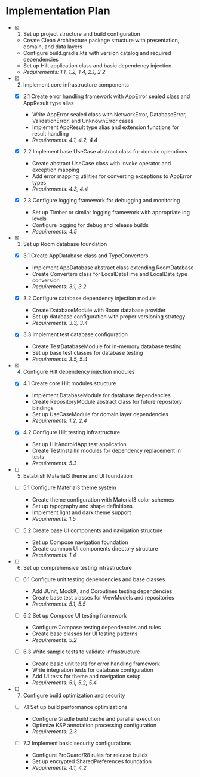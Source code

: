 # Implementation Plan

- [x] 1. Set up project structure and build configuration
  - Create Clean Architecture package structure with presentation, domain, and data layers
  - Configure build.gradle.kts with version catalog and required dependencies
  - Set up Hilt application class and basic dependency injection
  - _Requirements: 1.1, 1.2, 1.4, 2.1, 2.2_

- [x] 2. Implement core infrastructure components
  - [x] 2.1 Create error handling framework with AppError sealed class and AppResult type alias
    - Write AppError sealed class with NetworkError, DatabaseError, ValidationError, and UnknownError cases
    - Implement AppResult type alias and extension functions for result handling
    - _Requirements: 4.1, 4.2, 4.4_

  - [x] 2.2 Implement base UseCase abstract class for domain operations
    - Create abstract UseCase class with invoke operator and exception mapping
    - Add error mapping utilities for converting exceptions to AppError types
    - _Requirements: 4.3, 4.4_

  - [x] 2.3 Configure logging framework for debugging and monitoring
    - Set up Timber or similar logging framework with appropriate log levels
    - Configure logging for debug and release builds
    - _Requirements: 4.5_

- [x] 3. Set up Room database foundation
  - [x] 3.1 Create AppDatabase class and TypeConverters
    - Implement AppDatabase abstract class extending RoomDatabase
    - Create Converters class for LocalDateTime and LocalDate type conversion
    - _Requirements: 3.1, 3.2_

  - [x] 3.2 Configure database dependency injection module
    - Create DatabaseModule with Room database provider
    - Set up database configuration with proper versioning strategy
    - _Requirements: 3.3, 3.4_

  - [x] 3.3 Implement test database configuration
    - Create TestDatabaseModule for in-memory database testing
    - Set up base test classes for database testing
    - _Requirements: 3.5, 5.4_

- [x] 4. Configure Hilt dependency injection modules
  - [x] 4.1 Create core Hilt modules structure
    - Implement DatabaseModule for database dependencies
    - Create RepositoryModule abstract class for future repository bindings
    - Set up UseCaseModule for domain layer dependencies
    - _Requirements: 1.2, 2.4_

  - [x] 4.2 Configure Hilt testing infrastructure
    - Set up HiltAndroidApp test application
    - Create TestInstallIn modules for dependency replacement in tests
    - _Requirements: 5.3_

- [ ] 5. Establish Material3 theme and UI foundation
  - [ ] 5.1 Configure Material3 theme system
    - Create theme configuration with Material3 color schemes
    - Set up typography and shape definitions
    - Implement light and dark theme support
    - _Requirements: 1.5_

  - [ ] 5.2 Create base UI components and navigation structure
    - Set up Compose navigation foundation
    - Create common UI components directory structure
    - _Requirements: 1.4_

- [ ] 6. Set up comprehensive testing infrastructure
  - [ ] 6.1 Configure unit testing dependencies and base classes
    - Add JUnit, MockK, and Coroutines testing dependencies
    - Create base test classes for ViewModels and repositories
    - _Requirements: 5.1, 5.5_

  - [ ] 6.2 Set up Compose UI testing framework
    - Configure Compose testing dependencies and rules
    - Create base classes for UI testing patterns
    - _Requirements: 5.2_

  - [ ] 6.3 Write sample tests to validate infrastructure
    - Create basic unit tests for error handling framework
    - Write integration tests for database configuration
    - Add UI tests for theme and navigation setup
    - _Requirements: 5.1, 5.2, 5.4_

- [ ] 7. Configure build optimization and security
  - [ ] 7.1 Set up build performance optimizations
    - Configure Gradle build cache and parallel execution
    - Optimize KSP annotation processing configuration
    - _Requirements: 2.3_

  - [ ] 7.2 Implement basic security configurations
    - Configure ProGuard/R8 rules for release builds
    - Set up encrypted SharedPreferences foundation
    - _Requirements: 4.1, 4.2_